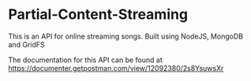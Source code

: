 # Partial-Content-Streaming

This is an API for online streaming songs. Built using NodeJS, MongoDB and GridFS

The documentation for this API can be found at https://documenter.getpostman.com/view/12092380/2s8YsuwsXr
